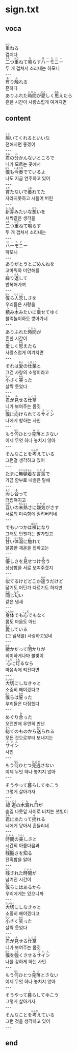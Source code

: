 <h1>sign.txt</h1>
<h2>voca</h2><br>
<Ruby><rb>重</rb><rt>かさ</rt></Ruby>ねる<br>
겹치다<br>
<Ruby><rb>二</rb><rt>ふた</rt></Ruby>つ<Ruby><rb>重</rb><rt>かさ</rt></Ruby>ねて<Ruby><rb>鳴</rb><rt>な</rt></Ruby>らす<Ruby><rb>ハーモニー</rb><rt>はーもにー</rt></Ruby><br>
두 개 겹쳐서 소리내는 하모니<br>
---<br>
<Ruby><rb>有</rb><rt>あ</rt></Ruby>り<Ruby><rb>触</rb><rt>ふ</rt></Ruby>れる<br>
흔하다<br>
ありふれた<Ruby><rb>時間</rb><rt>じかん</rt></Ruby>が<Ruby><rb>愛</rb><rt>いと</rt></Ruby>しく<Ruby><rb>思</rb><rt>おも</rt></Ruby>えたら<br>
흔한 시간이 사랑스럽게 여겨지면<br>
<h2>content</h2><br>
<Ruby><rb>届</rb><rt>とど</rt></Ruby>いてくれるといいな<br>
전해지면 좋겠어<br>
---<br>
<Ruby><rb>君</rb><rt>きみ</rt></Ruby>の<Ruby><rb>分</rb><rt>わ</rt></Ruby>かんないところで<br>
니가 모르는 곳에서<br>
<Ruby><rb>僕</rb><rt>ぼく</rt></Ruby>も<Ruby><rb>今</rb><rt>いま</rt></Ruby><Ruby><rb>奏</rb><rt>かな</rt></Ruby>でているよ<br>
나도 지금 연주하고 있어<br>
---<br>
<Ruby><rb>育</rb><rt>そだ</rt></Ruby>たないで<Ruby><rb>萎</rb><rt>しお</rt></Ruby>れてた<br>
자라지못하고 시들어 버린<br>
---<br>
<Ruby><rb>新芽</rb><rt>しんめ</rt></Ruby>みたいな<Ruby><rb>想</rb><rt>おも</rt></Ruby>いを<br>
새싹같은 생각을<br>
<Ruby><rb>二</rb><rt>ふた</rt></Ruby>つ<Ruby><rb>重</rb><rt>かさ</rt></Ruby>ねて<Ruby><rb>鳴</rb><rt>な</rt></Ruby>らす<br>
두 개 겹쳐서 소리내는<br>
---<br>
<Ruby><rb>ハーモニー</rb><rt>はーもにー</rt></Ruby><br>
하모니<br>
---<br>
ありがとうとごめんねを<br>
고마워와 미안해를<br>
<Ruby><rb>繰</rb><rt>く</rt></Ruby>り<Ruby><rb>返</rb><rt>かえ</rt></Ruby>して<br>
반복해가며<br>
---<br>
<Ruby><rb>僕</rb><rt>ぼく</rt></Ruby>ら<Ruby><rb>人恋</rb><rt>ひとこい</rt></Ruby>しさを<br>
우리들은 사랑을<br>
<Ruby><rb>積</rb><rt>つ</rt></Ruby>み<Ruby><rb>木</rb><rt>き</rt></Ruby>みたいに<Ruby><rb>乗</rb><rt>の</rt></Ruby>せてゆく<br>
블럭놀이하듯 쌓아가네<br>
---<br>
ありふれた<Ruby><rb>時間</rb><rt>じかん</rt></Ruby>が<br>
흔한 시간이<br>
<Ruby><rb>愛</rb><rt>いと</rt></Ruby>しく<Ruby><rb>思</rb><rt>おも</rt></Ruby>えたら<br>
사랑스럽게 여겨지면<br>
---<br>
それは<Ruby><rb>愛</rb><rt>あい</rt></Ruby>の<Ruby><rb>仕業</rb><rt>しぎょう</rt></Ruby>と<br>
그건 사랑의 소행이라고<br>
<Ruby><rb>小</rb><rt>ちい</rt></Ruby>さく<Ruby><rb>笑</rb><rt>わら</rt></Ruby>った<br>
살짝 웃었다<br>
---<br>
<Ruby><rb>君</rb><rt>きみ</rt></Ruby>が<Ruby><rb>見</rb><rt>み</rt></Ruby>せる<Ruby><rb>仕草</rb><rt>しぐさ</rt></Ruby><br>
니가 보여주는 몸짓<br>
<Ruby><rb>僕</rb><rt>ぼく</rt></Ruby>に<Ruby><rb>向</rb><rt>む</rt></Ruby>けられてる<Ruby><rb>サイン</rb><rt>さいん</rt></Ruby><br>
나에게 향하는 사인<br>
---<br>
もう<Ruby><rb>何</rb><rt>なに</rt></Ruby>ひとつ<Ruby><rb>見落</rb><rt>みお</rt></Ruby>とさない<br>
이제 무엇 하나 놓치지 않아<br>
---<br>
そんなことを<Ruby><rb>考</rb><rt>かんが</rt></Ruby>えている<br>
그런걸 생각하고 있어<br>
---<br>
たまに<Ruby><rb>無頓着</rb><rt>むとんちゃく</rt></Ruby>な<Ruby><rb>言葉</rb><rt>ことば</rt></Ruby>で<br>
가끔 함부로 내뱉은 말에<br>
---<br>
<Ruby><rb>汚</rb><rt>よご</rt></Ruby>し<Ruby><rb>合</rb><rt>あ</rt></Ruby>って<br>
더럽혀지고<br>
<Ruby><rb>互</rb><rt>たが</rt></Ruby>いの<Ruby><rb>未熟</rb><rt>みじゅく</rt></Ruby>さに<Ruby><rb>嫌気</rb><rt>いやき</rt></Ruby>がさす<br>
서로의 미숙함에 질려버리네<br>
---<br>
でもいつかは<Ruby><rb>裸</rb><rt>はだか</rt></Ruby>になり<br>
그래도 언젠가는 발가벗고<br>
<Ruby><rb>甘</rb><rt>あま</rt></Ruby>い<Ruby><rb>体温</rb><rt>たいおん</rt></Ruby>に<Ruby><rb>触</rb><rt>ふ</rt></Ruby>れて<br>
달콤한 체온을 접하고는<br>
---<br>
<Ruby><rb>優</rb><rt>やさ</rt></Ruby>しさを<Ruby><rb>見</rb><rt>み</rt></Ruby>せつけ<Ruby><rb>合</rb><rt>あ</rt></Ruby>う<br>
상냥함을 서로 보여주겠지<br>
---<br>
<Ruby><rb>似</rb><rt>に</rt></Ruby>てるけどどこか<Ruby><rb>違</rb><rt>ちが</rt></Ruby>うだけど<br>
닮기도 어딘가 다르기도 하지만<br>
<Ruby><rb>同</rb><rt>おな</rt></Ruby>じ<Ruby><rb>匂</rb><rt>にお</rt></Ruby>い<br>
같은 냄새<br>
---<br>
<Ruby><rb>身体</rb><rt>しんたい</rt></Ruby>でも<Ruby><rb>心</rb><rt>こころ</rt></Ruby>でもなく<br>
몸도 마음도 아닌<br>
<Ruby><rb>愛</rb><rt>あい</rt></Ruby>している<br>
(그 냄새를) 사랑하고있네<br>
---<br>
<Ruby><rb>微</rb><rt>かす</rt></Ruby>かだって<Ruby><rb>明</rb><rt>あ</rt></Ruby>かりが<br>
희미하게나마 불빛이<br>
<Ruby><rb>心</rb><rt>こころ</rt></Ruby>に<Ruby><rb>灯</rb><rt>とも</rt></Ruby>るなら<br>
마음속에 켜진다면<br>
---<br>
<Ruby><rb>大切</rb><rt>たいせつ</rt></Ruby>にしなきゃと<br>
소중히 해야겠다고<br>
<Ruby><rb>僕</rb><rt>ぼく</rt></Ruby>らは<Ruby><rb>誓</rb><rt>ちか</rt></Ruby>った<br>
우리들은 다짐했다<br>
---<br>
めぐり<Ruby><rb>合</rb><rt>あ</rt></Ruby>った<br>
오랜만에 우연히 만난<br>
<Ruby><rb>総</rb><rt>すべ</rt></Ruby>てのものから<Ruby><rb>送</rb><rt>おく</rt></Ruby>られる<br>
모든 것으로부터 보내지는<br>
<Ruby><rb>サイン</rb><rt>さいん</rt></Ruby><br>
사인<br>
---<br>
もう<Ruby><rb>何</rb><rt>なに</rt></Ruby>ひとつ<Ruby><rb>見逃</rb><rt>みのが</rt></Ruby>さない<br>
이제 무엇 하나 놓치지 않아<br>
---<br>
そうやって<Ruby><rb>暮</rb><rt>く</rt></Ruby>らしてゆこう<br>
그렇게 살아가자<br>
---<br>
<Ruby><rb>緑道</rb><rt>りょくどう</rt></Ruby>の<Ruby><rb>木漏</rb><rt>こも</rt></Ruby>れ<Ruby><rb>日</rb><rt>び</rt></Ruby>が<br>
숲길 나뭇잎 사이로 비치는 햇빛이<br>
<Ruby><rb>君</rb><rt>きみ</rt></Ruby>にあたって<Ruby><rb>揺</rb><rt>ゆ</rt></Ruby>れる<br>
너에게 닿아서 흔들리네<br>
---<br>
<Ruby><rb>時間</rb><rt>じかん</rt></Ruby>の<Ruby><rb>美</rb><rt>うつく</rt></Ruby>しさと<br>
시간의 아름다움과<br>
<Ruby><rb>残酷</rb><rt>ざんこく</rt></Ruby>さを<Ruby><rb>知</rb><rt>し</rt></Ruby>る<br>
잔혹함을 알아<br>
---<br>
<Ruby><rb>残</rb><rt>のこ</rt></Ruby>された<Ruby><rb>時間</rb><rt>じかん</rt></Ruby>が<br>
남겨진 시간이<br>
<Ruby><rb>僕</rb><rt>ぼく</rt></Ruby>らにはあるから<br>
우리에게는 있으니까<br>
---<br>
<Ruby><rb>大切</rb><rt>たいせつ</rt></Ruby>にしなきゃと<br>
소중히 해야겠다고<br>
<Ruby><rb>小</rb><rt>ちい</rt></Ruby>さく<Ruby><rb>笑</rb><rt>わら</rt></Ruby>った<br>
살짝 웃었다<br>
---<br>
<Ruby><rb>君</rb><rt>きみ</rt></Ruby>が<Ruby><rb>見</rb><rt>み</rt></Ruby>せる<Ruby><rb>仕草</rb><rt>しぐさ</rt></Ruby><br>
니가 보여주는 몸짓<br>
<Ruby><rb>僕</rb><rt>ぼく</rt></Ruby>を<Ruby><rb>強</rb><rt>つよ</rt></Ruby>くさせる<Ruby><rb>サイン</rb><rt>さいん</rt></Ruby><br>
나를 강하게 하는 사인<br>
---<br>
もう<Ruby><rb>何</rb><rt>なに</rt></Ruby>ひとつ<Ruby><rb>見落</rb><rt>みお</rt></Ruby>とさない<br>
이제 무엇 하나 놓치지 않아<br>
---<br>
そうやって<Ruby><rb>暮</rb><rt>く</rt></Ruby>らしてゆこう<br>
그렇게 살아가자<br>
---<br>
そんなことを<Ruby><rb>考</rb><rt>かんが</rt></Ruby>えている<br>
그런 것을 생각하고 있어<br>
---<br>
<h2>end</h2>
